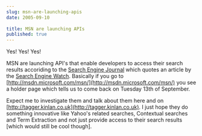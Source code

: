 ```yaml
---
slug: msn-are-launching-apis
date: 2005-09-10
 
title: MSN are launching APIs
published: true
---
```

Yes! Yes! Yes!<p />MSN are launching API's that enable developers to access their search results accoriding to the [Search Engine Journal](http://www.searchenginejournal.com/index.php?p=2178) which quotes an article by the [Search Engine Watch](http://blog.searchenginewatch.com/blog/050909-072415).  Basically if you go to [http://msdn.microsoft.com/msn/](http://msdn.microsoft.com/msn/) you see a holder page which tells us to come back on Tuesday 13th of September.<p />Expect me to investigate them and talk about them here and on [http://tagger.kinlan.co.uk](http://tagger.kinlan.co.uk).  I just hope they do something innovative like Yahoo's related searches, Contextual searches and Term Extraction and not just provide access to their search results [which would still be cool though].<p />

